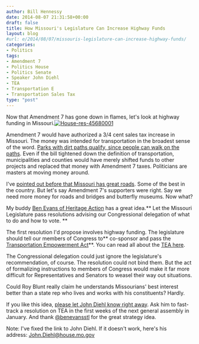 ```yaml
---
author: Bill Hennessy
date: 2014-08-07 21:31:58+00:00
draft: false
title: How Missouri's Legislature Can Increase Highway Funds
layout: blog
#url: e/2014/08/07/missouris-legislature-can-increase-highway-funds/
categories:
- Politics
tags:
- Amendment 7
- Politics House
- Politics Senate
- Speaker John Diehl
- TEA
- Transportation E
- Transportation Sales Tax
type: "post"
---
```


Now that Amendment 7 has gone down in flames, let's look at highway funding in Missouri.[![House-res-45680001](https://hennessysview.com/wp-content/uploads/2014/08/House-res-45680001-215x300.jpg)
](https://hennessysview.com/wp-content/uploads/2014/08/House-res-45680001.jpg)

Amendment 7 would have authorized a 3/4 cent sales tax increase in Missouri. The money was intended for transportation in the broadest sense of the word. [Parks with dirt paths qualify, since people can walk on the paths](https://hennessysview.com/2014/07/15/francis-slay-destroys-transportation-sales-tax-trying-support/). Even if the bill tightened down the definition of transportation, municipalities and counties would have merely shifted funds to other projects and replaced that money with Amendment 7 taxes. Politicians are masters at moving money around.

I've [pointed out before that Missouri has great roads](https://hennessysview.com/2014/07/26/francis-slay-wont-tell-missouri-roads/). Some of the best in the country. But let's say Amendment 7's supporters were right. Say we need more money for roads and bridges and butterfly museums. Now what?

My buddy [Ben Evans of Heritage Action](https://heritageaction.com/) has a great idea.** Let the Missouri Legislature pass resolutions advising our Congressional delegation of what to do and how to vote. **

The first resolution I'd propose involves highway funding. The legislature should tell our members of Congress to** co-sponsor and pass the [Transportation Empowerment Act](https://hennessysview.com/2014/07/28/surprised-transportation-empowerment-act-ronald-reagans-idea-1967/)**. You can read all about the [TEA here](https://hennessysview.com/2014/07/13/ronald-reagan-wants-transportation-empowerment-act/).

The Congressional delegation could just ignore the legislature's recommendation, of course. The resolution could not bind them. But the act of formalizing instructions to members of Congress would make it far more difficult for Representatives and Senators to weasel their way out situations.

Could Roy Blunt really claim he understands Missourians' best interest better than a state rep who lives and works with his constituents? Hardly.

If you like this idea, [please let John Diehl know right away](mailto:John.Diehl@house.mo.gov). Ask him to fast-track a resolution on TEA in the first weeks of the next general assembly in January. And thank [@benevansstl](https://twitter.com/benevansstl) for the great strategy idea.

Note: I've fixed the link to John Diehl. If it doesn't work, here's his address: John.Diehl@house.mo.gov
